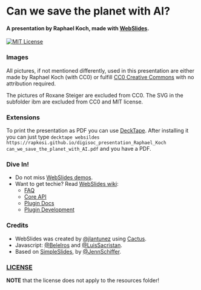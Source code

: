 # Can we save the planet with AI?
#### A presentation by Raphael Koch, made with [WebSlides](https://webslides.tv/).

[![MIT License](https://img.shields.io/badge/license-MIT-blue.svg)](http://opensource.org/licenses/MIT)

### Images

All pictures, if not mentioned differently, used in this presentation are either made by Raphael Koch (with CC0) or fulfill [CC0 Creative Commons](https://creativecommons.org/publicdomain/zero/1.0/deed.en) with no attribution required. 

The pictures of Roxane Steiger are excluded from CC0.
The SVG in the subfolder ibm are excluded from CC0 and MIT license.

### Extensions

To print the presentation as PDF you can use [DeckTape](https://github.com/astefanutti/decktape). After installing it you can just type `decktape websildes https://rapkosi.github.io/digisoc_presentation_Raphael_Koch can_we_save_the_planet_with_AI.pdf` and you have a PDF.

### Dive In!

- Do not miss [WebSlides demos](https://webslides.tv/).
- Want to get techie? Read [WebSlides wiki](wiki):
  - [FAQ](https://github.com/webslides/WebSlides/wiki)
  - [Core API](https://github.com/webslides/WebSlides/wiki/Core-API)
  - [Plugin Docs](https://github.com/webslides/WebSlides/wiki/Plugin-docs)
  - [Plugin Development](https://github.com/webslides/WebSlides/wiki/Plugin-development)

### Credits

- WebSlides was created by [@jlantunez](https://twitter.com/jlantunez) using [Cactus](https://github.com/eudicots/Cactus).
- Javascript: [@Belelros](https://twitter.com/Belelros) and [@LuisSacristan](https://twitter.com/luissacristan).
- Based on [SimpleSlides](https://github.com/jennschiffer/SimpleSlides), by [@JennSchiffer](https://twitter.com/jennschiffer).

### [LICENSE](LICENSE)
**NOTE** that the license does not apply to the resources folder!
